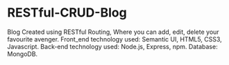 # RESTful-CRUD-Blog
Blog Created using RESTful Routing, Where you can add, edit, delete your favourite avenger.
Front_end technology used: Semantic UI, HTML5, CSS3, Javascript.
Back-end technology used: Node.js, Express, npm.
Database: MongoDB.

